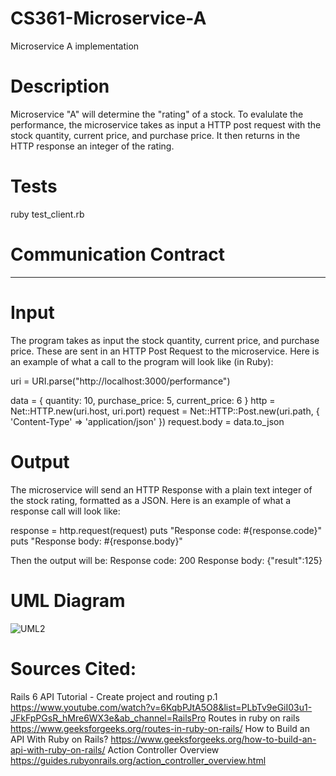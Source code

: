 # CS361-Microservice-A
Microservice A implementation 

# Description

Microservice "A" will determine the "rating" of a stock. To evalulate the performance, the microservice takes as input a HTTP post request with
the stock quantity, current price, and purchase price. It then returns in the HTTP response an integer of the rating.

# Tests

ruby test_client.rb

# Communication Contract
--------------------------------------------------------------------------------------------------------------------------------------------------------------
# Input
The program takes as input the stock quantity, current price, and purchase price. These are sent in an HTTP Post Request to the microservice.
Here is an example of what a  call to the program will look like (in Ruby):

uri = URI.parse("http://localhost:3000/performance")  

data = {
  quantity: 10,
  purchase_price: 5,
  current_price: 6
}
http = Net::HTTP.new(uri.host, uri.port)
request = Net::HTTP::Post.new(uri.path, { 'Content-Type' => 'application/json' })
request.body = data.to_json     

# Output

The microservice will send an HTTP Response with a plain text integer of the stock rating, formatted as a JSON. Here is an example of what a response call will look like: 

response = http.request(request)
puts "Response code: #{response.code}"
puts "Response body: #{response.body}"

Then the output will be: 
Response code: 200
Response body: {"result":125}

# UML Diagram

![UML2](https://github.com/user-attachments/assets/070fea90-cad5-4b39-ab85-99fd4f0f122b)

# Sources Cited:

Rails 6 API Tutorial - Create project and routing p.1
https://www.youtube.com/watch?v=6KqbPJtA5O8&list=PLbTv9eGiI03u1-JFkFpPGsR_hMre6WX3e&ab_channel=RailsPro 
Routes in ruby on rails
https://www.geeksforgeeks.org/routes-in-ruby-on-rails/
How to Build an API With Ruby on Rails?
https://www.geeksforgeeks.org/how-to-build-an-api-with-ruby-on-rails/
Action Controller Overview
https://guides.rubyonrails.org/action_controller_overview.html






